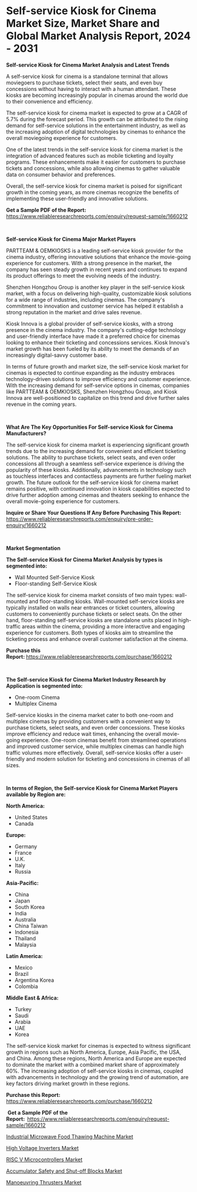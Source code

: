 <p><h1>Self-service Kiosk for Cinema Market Size, Market Share and Global Market Analysis Report, 2024 - 2031</h1></p><p><strong>Self-service Kiosk for Cinema Market Analysis and Latest Trends</strong></p>
<p><p>A self-service kiosk for cinema is a standalone terminal that allows moviegoers to purchase tickets, select their seats, and even buy concessions without having to interact with a human attendant. These kiosks are becoming increasingly popular in cinemas around the world due to their convenience and efficiency.</p><p>The self-service kiosk for cinema market is expected to grow at a CAGR of 5.7% during the forecast period. This growth can be attributed to the rising demand for self-service solutions in the entertainment industry, as well as the increasing adoption of digital technologies by cinemas to enhance the overall moviegoing experience for customers.</p><p>One of the latest trends in the self-service kiosk for cinema market is the integration of advanced features such as mobile ticketing and loyalty programs. These enhancements make it easier for customers to purchase tickets and concessions, while also allowing cinemas to gather valuable data on consumer behavior and preferences.</p><p>Overall, the self-service kiosk for cinema market is poised for significant growth in the coming years, as more cinemas recognize the benefits of implementing these user-friendly and innovative solutions.</p></p>
<p><strong>Get a Sample PDF of the Report:&nbsp;</strong> <a href="https://www.reliableresearchreports.com/enquiry/request-sample/1660212">https://www.reliableresearchreports.com/enquiry/request-sample/1660212</a></p>
<p>&nbsp;</p>
<p><strong>Self-service Kiosk for Cinema Major Market Players</strong></p>
<p><p>PARTTEAM & OEMKIOSKS is a leading self-service kiosk provider for the cinema industry, offering innovative solutions that enhance the movie-going experience for customers. With a strong presence in the market, the company has seen steady growth in recent years and continues to expand its product offerings to meet the evolving needs of the industry. </p><p>Shenzhen Hongzhou Group is another key player in the self-service kiosk market, with a focus on delivering high-quality, customizable kiosk solutions for a wide range of industries, including cinemas. The company's commitment to innovation and customer service has helped it establish a strong reputation in the market and drive sales revenue.</p><p>Kiosk Innova is a global provider of self-service kiosks, with a strong presence in the cinema industry. The company's cutting-edge technology and user-friendly interface have made it a preferred choice for cinemas looking to enhance their ticketing and concessions services. Kiosk Innova's market growth has been fueled by its ability to meet the demands of an increasingly digital-savvy customer base.</p><p>In terms of future growth and market size, the self-service kiosk market for cinemas is expected to continue expanding as the industry embraces technology-driven solutions to improve efficiency and customer experience. With the increasing demand for self-service options in cinemas, companies like PARTTEAM & OEMKIOSKS, Shenzhen Hongzhou Group, and Kiosk Innova are well-positioned to capitalize on this trend and drive further sales revenue in the coming years.</p></p>
<p>&nbsp;</p>
<p><strong>What Are The Key Opportunities For Self-service Kiosk for Cinema Manufacturers?</strong></p>
<p><p>The self-service kiosk for cinema market is experiencing significant growth trends due to the increasing demand for convenient and efficient ticketing solutions. The ability to purchase tickets, select seats, and even order concessions all through a seamless self-service experience is driving the popularity of these kiosks. Additionally, advancements in technology such as touchless interfaces and contactless payments are further fueling market growth. The future outlook for the self-service kiosk for cinema market remains positive, with continued innovation in kiosk capabilities expected to drive further adoption among cinemas and theaters seeking to enhance the overall movie-going experience for customers.</p></p>
<p><strong>Inquire or Share Your Questions If Any Before Purchasing This Report:</strong> <a href="https://www.reliableresearchreports.com/enquiry/pre-order-enquiry/1660212">https://www.reliableresearchreports.com/enquiry/pre-order-enquiry/1660212</a></p>
<p>&nbsp;</p>
<p><strong>Market Segmentation</strong></p>
<p><strong>The Self-service Kiosk for Cinema Market Analysis by types is segmented into:</strong></p>
<p><ul><li>Wall Mounted Self-Service Kiosk</li><li>Floor-standing Self-Service Kiosk</li></ul></p>
<p><p>The self-service kiosk for cinema market consists of two main types: wall-mounted and floor-standing kiosks. Wall-mounted self-service kiosks are typically installed on walls near entrances or ticket counters, allowing customers to conveniently purchase tickets or select seats. On the other hand, floor-standing self-service kiosks are standalone units placed in high-traffic areas within the cinema, providing a more interactive and engaging experience for customers. Both types of kiosks aim to streamline the ticketing process and enhance overall customer satisfaction at the cinema.</p></p>
<p><strong>Purchase this Report:&nbsp;</strong><a href="https://www.reliableresearchreports.com/purchase/1660212">https://www.reliableresearchreports.com/purchase/1660212</a></p>
<p>&nbsp;</p>
<p><strong>The Self-service Kiosk for Cinema Market Industry Research by Application is segmented into:</strong></p>
<p><ul><li>One-room Cinema</li><li>Multiplex Cinema</li></ul></p>
<p><p>Self-service kiosks in the cinema market cater to both one-room and multiplex cinemas by providing customers with a convenient way to purchase tickets, select seats, and even order concessions. These kiosks improve efficiency and reduce wait times, enhancing the overall movie-going experience. One-room cinemas benefit from streamlined operations and improved customer service, while multiplex cinemas can handle high traffic volumes more effectively. Overall, self-service kiosks offer a user-friendly and modern solution for ticketing and concessions in cinemas of all sizes.</p></p>
<p>&nbsp;</p>
<p><strong>In terms of Region, the Self-service Kiosk for Cinema Market Players available by Region are:</strong></p>
<p>
    <p> <strong> North America: </strong>
        <ul>
            <li>United States</li>
            <li>Canada</li>
        </ul>
        </p> 
    <p> <strong> Europe: </strong>
        <ul>
            <li>Germany</li>
            <li>France</li>
            <li>U.K.</li>
            <li>Italy</li>
            <li>Russia</li>
        </ul>
        </p> 
    <p> <strong> Asia-Pacific: </strong>
        <ul>
            <li>China</li>
            <li>Japan</li>
            <li>South Korea</li>
            <li>India</li>
            <li>Australia</li>
            <li>China Taiwan</li>
            <li>Indonesia</li>
            <li>Thailand</li>
            <li>Malaysia</li>
        </ul>
        </p> 
    <p> <strong> Latin America: </strong>
        <ul>
            <li>Mexico</li>
            <li>Brazil</li>
            <li>Argentina Korea</li>
            <li>Colombia</li>
        </ul>
        </p> 
    <p> <strong> Middle East & Africa: </strong>
        <ul>
            <li>Turkey</li>
            <li>Saudi</li>
            <li>Arabia</li>
            <li>UAE</li>
            <li>Korea</li>
        </ul>
    </p>
    </p>
<p><p>The self-service kiosk market for cinemas is expected to witness significant growth in regions such as North America, Europe, Asia Pacific, the USA, and China. Among these regions, North America and Europe are expected to dominate the market with a combined market share of approximately 60%. The increasing adoption of self-service kiosks in cinemas, coupled with advancements in technology and the growing trend of automation, are key factors driving market growth in these regions.</p></p>
<p><strong>Purchase this Report: </strong><a href="https://www.reliableresearchreports.com/purchase/1660212">https://www.reliableresearchreports.com/purchase/1660212</a></p>
<p>&nbsp;<strong>Get a Sample PDF of the Report:&nbsp;&nbsp;</strong><a href="https://www.reliableresearchreports.com/enquiry/request-sample/1660212">https://www.reliableresearchreports.com/enquiry/request-sample/1660212</a></p>
<p><strong></strong></p>
<p><p><a href="https://pretty-mail-caf.notion.site/Industrial-Microwave-Food-Thawing-Machine-Market-Size-Share-Trends-Analysis-Report-By-Application-728d509270884bcc8b430cf990a3efbd">Industrial Microwave Food Thawing Machine Market</a></p><p><a href="https://view.publitas.com/reportprime-1/high-voltage-inverters-market-growth-market-trends-covid-19-impact-and-forecasts-for-period-from-2024-2031/">High Voltage Inverters Market</a></p><p><a href="https://view.publitas.com/reportprime-1/risc-v-microcontrollers-market-size-growth-outlook-from-2024-to-2031-projecting-at-markets-trends-analysis-by-application-regional-outlook-and-revenue/">RISC V Microcontrollers Market</a></p><p><a href="https://full-wildebeest-80b.notion.site/Accumulator-Safety-and-Shut-off-Blocks-Market-Offers-Provide-Insightful-Data-for-the-Time-Period-fro-f9f92dc2090b43f2adf567d5542600d6">Accumulator Safety and Shut-off Blocks Market</a></p><p><a href="https://flame-sidecar-702.notion.site/Manoeuvring-Thrusters-Market-Size-2024-2031-Global-Industrial-Analysis-Key-Geographical-Regions--131525d6d4fe4ea39477c5df209ef8cc">Manoeuvring Thrusters Market</a></p></p>